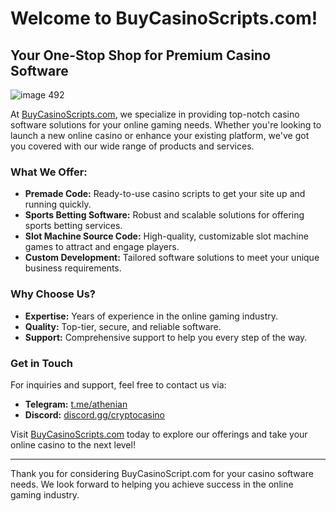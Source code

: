 # Welcome to BuyCasinoScripts.com!

## Your One-Stop Shop for Premium Casino Software


![image 492](https://github.com/user-attachments/assets/fb3b626d-04cf-4fc6-a0ea-577bcdb6e63c)



At [BuyCasinoScripts.com](https://buycasinoscripts.com), we specialize in providing top-notch casino software solutions for your online gaming needs. Whether you're looking to launch a new online casino or enhance your existing platform, we've got you covered with our wide range of products and services.

### What We Offer:
- **Premade Code:** Ready-to-use casino scripts to get your site up and running quickly.
- **Sports Betting Software:** Robust and scalable solutions for offering sports betting services.
- **Slot Machine Source Code:** High-quality, customizable slot machine games to attract and engage players.
- **Custom Development:** Tailored software solutions to meet your unique business requirements.

### Why Choose Us?
- **Expertise:** Years of experience in the online gaming industry.
- **Quality:** Top-tier, secure, and reliable software.
- **Support:** Comprehensive support to help you every step of the way.

### Get in Touch
For inquiries and support, feel free to contact us via:
- **Telegram:** [t.me/athenian](https://t.me/athenian)
- **Discord:** [discord.gg/cryptocasino](https://discord.gg/cryptocasino)

Visit [BuyCasinoScripts.com](https://buycasinoscripts.com) today to explore our offerings and take your online casino to the next level!

---

Thank you for considering BuyCasinoScript.com for your casino software needs. We look forward to helping you achieve success in the online gaming industry.
